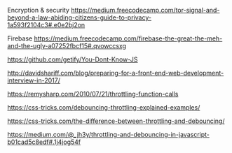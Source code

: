 Encryption & security
https://medium.freecodecamp.com/tor-signal-and-beyond-a-law-abiding-citizens-guide-to-privacy-1a593f2104c3#.e0e2bj2on


Firebase
https://medium.freecodecamp.com/firebase-the-great-the-meh-and-the-ugly-a07252fbcf15#.qvowccsxg

https://github.com/getify/You-Dont-Know-JS

http://davidshariff.com/blog/preparing-for-a-front-end-web-development-interview-in-2017/

https://remysharp.com/2010/07/21/throttling-function-calls

https://css-tricks.com/debouncing-throttling-explained-examples/

https://css-tricks.com/the-difference-between-throttling-and-debouncing/

https://medium.com/@_jh3y/throttling-and-debouncing-in-javascript-b01cad5c8edf#.1j4jog54f
